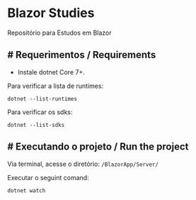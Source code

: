 # Blazor Studies
Repositório para Estudos em Blazor

## # Requerimentos / Requirements

* Instale dotnet Core 7+.

Para verificar a lista de runtimes:

  ```dotnet --list-runtimes```

  Para verificar os sdks:

  ```dotnet --list-sdks```
  
## # Executando o projeto / Run the project
Via terminal, acesse o diretório: ``/BlazorApp/Server/``

Executar o seguint comand:

```dotnet watch```
